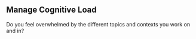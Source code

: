 ## Manage Cognitive Load

Do you feel overwhelmed by the different topics and contexts you work on and in?
